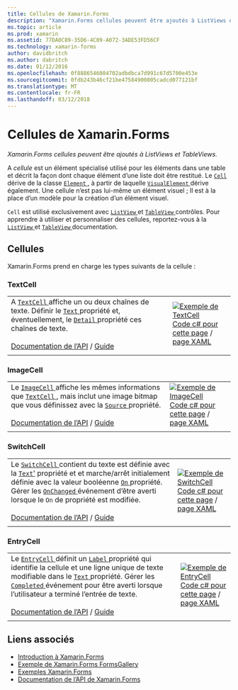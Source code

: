 ```yaml
---
title: Cellules de Xamarin.Forms
description: "Xamarin.Forms cellules peuvent être ajoutés à ListViews et TableViews."
ms.topic: article
ms.prod: xamarin
ms.assetid: 77DA0C89-35D6-4C09-A072-3ADE53FD56CF
ms.technology: xamarin-forms
author: davidbritch
ms.author: dabritch
ms.date: 01/12/2016
ms.openlocfilehash: 0f8886546004702adbdbca7d991c67d5700e453e
ms.sourcegitcommit: 0fdb243b46cf21be47584900805cadcd077121bf
ms.translationtype: MT
ms.contentlocale: fr-FR
ms.lasthandoff: 03/12/2018
---
```

# <a name="xamarinforms-cells"></a>Cellules de Xamarin.Forms

_Xamarin.Forms cellules peuvent être ajoutés à ListViews et TableViews._

A *cellule* est un élément spécialisé utilisé pour les éléments dans une table et décrit la façon dont chaque élément d’une liste doit être restitué. Le [ `Cell` ](https://developer.xamarin.com/api/type/Xamarin.Forms.Cell/) dérive de la classe [ `Element` ](https://developer.xamarin.com/api/type/Xamarin.Forms.Element/), à partir de laquelle [ `VisualElement` ](https://developer.xamarin.com/api/type/Xamarin.Forms.Element/) dérive également. Une cellule n’est pas lui-même un élément visuel ; Il est à la place d’un modèle pour la création d’un élément visuel. 

`Cell` est utilisé exclusivement avec [ `ListView` ](views.md#listView) et [ `TableView` ](views.md#tableView) contrôles. Pour apprendre à utiliser et personnaliser des cellules, reportez-vous à la [ `ListView` ](~/xamarin-forms/user-interface/listview/index.md) et [ `TableView` ](~/xamarin-forms/user-interface/tableview.md) documentation.

## <a name="cells"></a>Cellules

Xamarin.Forms prend en charge les types suivants de la cellule :

<a name="textCell" />

### <a name="textcell"></a>TextCell

|     |     |
| --- | --- |
| A [ `TextCell` ](https://developer.xamarin.com/api/type/Xamarin.Forms.TextCell) affiche un ou deux chaînes de texte. Définir le [ `Text` ](https://developer.xamarin.com/api/property/Xamarin.Forms.TextCell.Text/) propriété et, éventuellement, le [ `Detail` ](https://developer.xamarin.com/api/property/Xamarin.Forms.TextCell.Detail/) propriété ces chaînes de texte.<br /><br />[Documentation de l’API](https://developer.xamarin.com/api/type/Xamarin.Forms.TextCell) / [Guide](~/xamarin-forms/user-interface/listview/customizing-cell-appearance.md#TextCell) | [![Exemple de TextCell](cells-images/TextCell.png "TextCell exemple")](cells-images/TextCell-Large.png#lightbox "TextCell exemple")<br />[Code c# pour cette page](https://github.com/xamarin/xamarin-forms-samples/blob/master/FormsGallery/FormsGallery/FormsGallery/CodeExamples/TextCellDemoPage.cs) / [page XAML](https://github.com/xamarin/xamarin-forms-samples/blob/master/FormsGallery/FormsGallery/FormsGallery/XamlExamples/TextCellDemoPage.xaml) |
|     |     |

### <a name="imagecell"></a>ImageCell

|     |     |
| --- | --- |
| Le [ `ImageCell` ](https://developer.xamarin.com/api/type/Xamarin.Forms.ImageCell) affiche les mêmes informations que [ `TextCell` ](#textCell) , mais inclut une image bitmap que vous définissez avec la [ `Source` ](https://developer.xamarin.com/api/property/Xamarin.Forms.Image.Source/) propriété.<br /><br />[Documentation de l’API](https://developer.xamarin.com/api/type/Xamarin.Forms.ImageCell) / [Guide](~/xamarin-forms/user-interface/listview/customizing-cell-appearance.md#ImageCell) | [![Exemple de ImageCell](cells-images/ImageCell.png "ImageCell exemple")](cells-images/ImageCell-Large.png#lightbox "ImageCell exemple")<br />[Code c# pour cette page](https://github.com/xamarin/xamarin-forms-samples/blob/master/FormsGallery/FormsGallery/FormsGallery/CodeExamples/ImageCellDemoPage.cs) / [page XAML](https://github.com/xamarin/xamarin-forms-samples/blob/master/FormsGallery/FormsGallery/FormsGallery/XamlExamples/ImageCellDemoPage.xaml) |
|     |     |

### <a name="switchcell"></a>SwitchCell

|     |     |
| --- | --- |
| Le [ `SwitchCell` ](https://developer.xamarin.com/api/type/Xamarin.Forms.SwitchCell) contient du texte est définie avec la [ `Text`'](https://developer.xamarin.com/api/property/Xamarin.Forms.SwitchCellText/) propriété et et marche/arrêt initialement définie avec la valeur booléenne [ `On` ](https://developer.xamarin.com/api/property/Xamarin.Forms.SwitchCell.On/) propriété. Gérer les [ `OnChanged` ](https://developer.xamarin.com/api/event/Xamarin.Forms.SwitchCell.OnChanged/) événement d’être averti lorsque le `On` de propriété est modifiée.<br /><br />[Documentation de l’API](https://developer.xamarin.com/api/type/Xamarin.Forms.SwitchCell) / [Guide](~/xamarin-forms/user-interface/tableview.md#switchcell) | [![Exemple de SwitchCell](cells-images/SwitchCell.png "SwitchCell exemple")](cells-images/SwitchCell-Large.png#lightbox "SwitchCell exemple")<br />[Code c# pour cette page](https://github.com/xamarin/xamarin-forms-samples/blob/master/FormsGallery/FormsGallery/FormsGallery/CodeExamples/SwitchCellDemoPage.cs) / [page XAML](https://github.com/xamarin/xamarin-forms-samples/blob/master/FormsGallery/FormsGallery/FormsGallery/XamlExamples/SwitchCellDemoPage.xaml) |
|     |     |

### <a name="entrycell"></a>EntryCell

|     |     |
| --- | --- |
| Le [ `EntryCell` ](https://developer.xamarin.com/api/type/Xamarin.Forms.EntryCell) définit un [ `Label` ](https://developer.xamarin.com/api/property/Xamarin.Forms.EntryCell.Label/) propriété qui identifie la cellule et une ligne unique de texte modifiable dans le [ `Text` ](https://developer.xamarin.com/api/property/Xamarin.Forms.EntryCell.Text/) propriété. Gérer les [ `Completed` ](https://developer.xamarin.com/api/event/Xamarin.Forms.EntryCell.Completed/) événement pour être averti lorsque l’utilisateur a terminé l’entrée de texte.<br /><br />[Documentation de l’API](https://developer.xamarin.com/api/type/Xamarin.Forms.EntryCell) / [Guide](~/xamarin-forms/user-interface/tableview.md#entrycell) | [![Exemple de EntryCell](cells-images/EntryCell.png "EntryCell exemple")](cells-images/EntryCell-Large.png#lightbox "EntryCell exemple")<br />[Code c# pour cette page](https://github.com/xamarin/xamarin-forms-samples/blob/master/FormsGallery/FormsGallery/FormsGallery/CodeExamples/EntryCellDemoPage.cs) / [page XAML](https://github.com/xamarin/xamarin-forms-samples/blob/master/FormsGallery/FormsGallery/FormsGallery/XamlExamples/EntryCellDemoPage.xaml) |
|     |     |


## <a name="related-links"></a>Liens associés

- [Introduction à Xamarin.Forms](~/xamarin-forms/get-started/introduction-to-xamarin-forms.md)
- [Exemple de Xamarin.Forms FormsGallery](https://developer.xamarin.com/samples/xamarin-forms/FormsGallery/)
- [Exemples Xamarin.Forms](https://developer.xamarin.com/samples/xamarin-forms/all/)
- [Documentation de l’API de Xamarin.Forms](https://developer.xamarin.com/api/root/Xamarin.Forms/)
